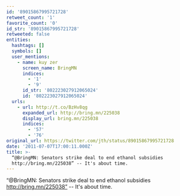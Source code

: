 ```yaml
---
id: '89015867995721728'
retweet_count: '1'
favorite_count: '0'
id_str: '89015867995721728'
retweeted: false
entities:
  hashtags: []
  symbols: []
  user_mentions:
    - name: kuy zer
      screen_name: BringMN
      indices:
        - '1'
        - '9'
      id_str: '802223027912065024'
      id: '802223027912065024'
  urls:
    - url: http://t.co/BzHv8qg
      expanded_url: http://bring.mn/225038
      display_url: bring.mn/225038
      indices:
        - '57'
        - '76'
original_url: https://twitter.com/jth/status/89015867995721728
date: '2011-07-07T17:00:11.000Z'
title: >-
  “@BringMN: Senators strike deal to end ethanol subsidies
  http://bring.mn/225038” -- It's about time.
---
```


“@BringMN: Senators strike deal to end ethanol subsidies http://bring.mn/225038” -- It's about time.